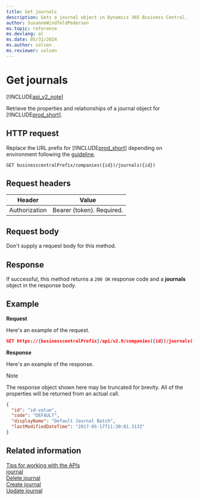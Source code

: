 ```yaml
---
title: Get journals  
description: Gets a journal object in Dynamics 365 Business Central.
author: SusanneWindfeldPedersen
ms.topic: reference
ms.devlang: al
ms.date: 05/31/2024
ms.author: solsen
ms.reviewer: solsen
---
```


# Get journals

[!INCLUDE[api_v2_note](../../../includes/api_v2_note.md)]

Retrieve the properties and relationships of a journal object for [!INCLUDE[prod_short](../../../includes/prod_short.md)].

## HTTP request
Replace the URL prefix for [!INCLUDE[prod_short](../../../includes/prod_short.md)] depending on environment following the [guideline](../../v2.0/endpoints-apis-for-dynamics.md).

```
GET businesscentralPrefix/companies({id})/journals({id})
```

## Request headers

|Header|Value|
|------|-----|
|Authorization  |Bearer {token}. Required. |

## Request body
Don't supply a request body for this method.

## Response
If successful, this method returns a ```200 OK``` response code and a **journals** object in the response body.

## Example

**Request**

Here's an example of the request.
```json
GET https://{businesscentralPrefix}/api/v2.0/companies({id})/journals({id})
```

**Response**

Here's an example of the response. 

> [!NOTE]  
>   The response object shown here may be truncated for brevity. All of the properties will be returned from an actual call.

```json
{
  "id": "id-value",
  "code": "DEFAULT",
  "displayName": "Default Journal Batch",
  "lastModifiedDateTime": "2017-05-17T11:30:01.313Z"
}
```

## Related information
[Tips for working with the APIs](../../../developer/devenv-connect-apps-tips.md)    
[journal](../resources/dynamics_journal.md)    
[Delete journal](dynamics_journal_Delete.md)    
[Create journal](dynamics_journal_Create.md)    
[Update journal](dynamics_journal_Update.md)    
